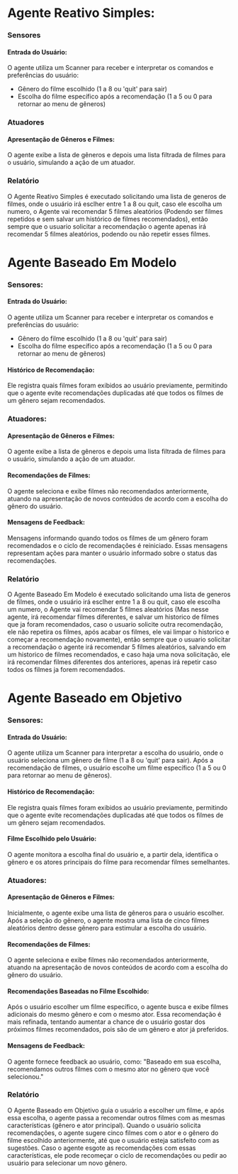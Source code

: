 # Agente Reativo Simples:

### Sensores

#### Entrada do Usuário:

O agente utiliza um Scanner para receber e interpretar os comandos e preferências do usuário:
- Gênero do filme escolhido (1 a 8 ou 'quit' para sair)
- Escolha do filme específico após a recomendação (1 a 5 ou 0 para retornar ao menu de gêneros)

### Atuadores

#### Apresentação de Gêneros e Filmes:

O agente exibe a lista de gêneros e depois uma lista filtrada de filmes para o usuário, simulando a ação de um atuador.

### Relatório

O Agente Reativo Simples é executado solicitando uma lista de generos de filmes, onde o usuário irá esclher entre 1 a 8 ou quit, caso ele escolha um numero, o Agente vai recomendar 5 filmes aleatórios (Podendo ser filmes repetidos e sem salvar um histórico de filmes recomendados), então sempre que o usuario solicitar a recomendação o agente apenas irá recomendar 5 filmes aleatórios, podendo ou não repetir esses filmes.

# Agente Baseado Em Modelo

### Sensores:

#### Entrada do Usuário:

O agente utiliza um Scanner para receber e interpretar os comandos e preferências do usuário:
- Gênero do filme escolhido (1 a 8 ou 'quit' para sair)
- Escolha do filme específico após a recomendação (1 a 5 ou 0 para retornar ao menu de gêneros)

#### Histórico de Recomendação: 

Ele registra quais filmes foram exibidos ao usuário previamente, permitindo que o agente evite recomendações duplicadas até que todos os filmes de um gênero sejam recomendados.

### Atuadores:

#### Apresentação de Gêneros e Filmes: 

O agente exibe a lista de gêneros e depois uma lista filtrada de filmes para o usuário, simulando a ação de um atuador.

#### Recomendações de Filmes:

O agente seleciona e exibe filmes não recomendados anteriormente, atuando na apresentação de novos conteúdos de acordo com a escolha do gênero do usuário.

#### Mensagens de Feedback:

Mensagens informando quando todos os filmes de um gênero foram recomendados e o ciclo de recomendações é reiniciado. Essas mensagens representam ações para manter o usuário informado sobre o status das recomendações.

### Relatório

O Agente Baseado Em Modelo é executado solicitando uma lista de generos de filmes, onde o usuário irá esclher entre 1 a 8 ou quit, caso ele escolha um numero, o Agente vai recomendar 5 filmes aleatórios (Mas nesse agente, irá recomendar filmes diferentes, e salvar um historico de filmes que ja foram recomendados, caso o usuario solicite outra recomendação, ele não repetira os filmes, após acabar os filmes, ele vai limpar o historico e começar a recomendação novamente), então sempre que o usuario solicitar a recomendação o agente irá recomendar 5 filmes aleatórios, salvando em um historico de filmes recomendados, e caso haja uma nova solicitação, ele irá recomendar filmes diferentes dos anteriores, apenas irá repetir caso todos os filmes ja forem recomendados.

# Agente Baseado em Objetivo

### Sensores:

#### Entrada do Usuário:
O agente utiliza um Scanner para interpretar a escolha do usuário, onde o usuário seleciona um gênero de filme (1 a 8 ou 'quit' para sair). Após a recomendação de filmes, o usuário escolhe um filme específico (1 a 5 ou 0 para retornar ao menu de gêneros).

#### Histórico de Recomendação:

Ele registra quais filmes foram exibidos ao usuário previamente, permitindo que o agente evite recomendações duplicadas até que todos os filmes de um gênero sejam recomendados.

#### Filme Escolhido pelo Usuário:
O agente monitora a escolha final do usuário e, a partir dela, identifica o gênero e os atores principais do filme para recomendar filmes semelhantes.

### Atuadores:

#### Apresentação de Gêneros e Filmes:

Inicialmente, o agente exibe uma lista de gêneros para o usuário escolher. Após a seleção do gênero, o agente mostra uma lista de cinco filmes aleatórios dentro desse gênero para estimular a escolha do usuário.

#### Recomendações de Filmes:

O agente seleciona e exibe filmes não recomendados anteriormente, atuando na apresentação de novos conteúdos de acordo com a escolha do gênero do usuário.

#### Recomendações Baseadas no Filme Escolhido:

Após o usuário escolher um filme específico, o agente busca e exibe filmes adicionais do mesmo gênero e com o mesmo ator. Essa recomendação é mais refinada, tentando aumentar a chance de o usuário gostar dos próximos filmes recomendados, pois são de um gênero e ator já preferidos.

#### Mensagens de Feedback:
O agente fornece feedback ao usuário, como: "Baseado em sua escolha, recomendamos outros filmes com o mesmo ator no gênero que você selecionou."

### Relatório
O Agente Baseado em Objetivo guia o usuário a escolher um filme, e após essa escolha, o agente passa a recomendar outros filmes com as mesmas características (gênero e ator principal). Quando o usuário solicita recomendações, o agente sugere cinco filmes com o ator e o gênero do filme escolhido anteriormente, até que o usuário esteja satisfeito com as sugestões. Caso o agente esgote as recomendações com essas características, ele pode recomeçar o ciclo de recomendações ou pedir ao usuário para selecionar um novo gênero.